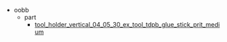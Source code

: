* oobb
  * part
    * [tool_holder_vertical_04_05_30_ex_tool_tdpb_glue_stick_prit_medium](oobb/part/tool_holder_vertical_04_05_30_ex_tool_tdpb_glue_stick_prit_medium)
